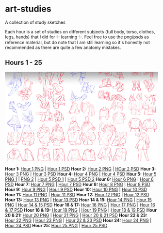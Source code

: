 # art-studies
A collection of study sketches

Each hour is a set of studies on different subjects (full body, torso, clothes, legs, hands) that I did for ✨ learning ✨. Feel free to use the png/psds as reference material, but do note that I am still learning so it's honestly not recommended as there are quite a few anatomy mistakes.

## Hours 1 - 25
![Collage of Hours 1 through 25](https://github.com/cindpear/art-studies/blob/main/hour-1-25.jpg)

**Hour 1:** [Hour 1 PNG](https://github.com/cindpear/art-studies/blob/main/IMG_2957.png) | [Hour 1 PSD](https://github.com/cindpear/art-studies/blob/main/Hour_1.psd)
**Hour 2:** [Hour 2 PNG](https://github.com/cindpear/art-studies/blob/main/IMG_2966.png) | [HOur 2 PSD](https://github.com/cindpear/art-studies/blob/main/Hour_2.psd)
**Hour 3:** [Hour 3 PNG](https://github.com/cindpear/art-studies/blob/main/IMG_2971.png) | [Hour 3 PSD](https://github.com/cindpear/art-studies/blob/main/Hour_3.psd)
**Hour 4:** [Hour 4 PNG](https://github.com/cindpear/art-studies/blob/main/IMG_2984.png) | [Hour 4 PSD](https://github.com/cindpear/art-studies/blob/main/Hour_4.psd)
**Hour 5:** [Hour 5 PNG 1](https://github.com/cindpear/art-studies/blob/main/IMG_2991.png) | [PNG 2](https://github.com/cindpear/art-studies/blob/main/IMG_2992.png) | [Hour 5 PSD 1](https://github.com/cindpear/art-studies/blob/main/Hour_5-1.psd) | [Hour 5 PSD 2](https://github.com/cindpear/art-studies/blob/main/Hour_5-2.psd)
**Hour 6:** [Hour 6 PNG](https://github.com/cindpear/art-studies/blob/main/IMG_3004.png) | [Hour 6 PSD](https://github.com/cindpear/art-studies/blob/main/Hour_6.psd)
**Hour 7:** [Hour 7 PNG](https://github.com/cindpear/art-studies/blob/main/IMG_3012.png) | [Hour 7 PSD](https://github.com/cindpear/art-studies/blob/main/Hour_7.psd)
**Hour 8:** [Hour 8 PNG](https://github.com/cindpear/art-studies/blob/main/IMG_3022.png) | [Hour 8 PSD](https://github.com/cindpear/art-studies/blob/main/Hour_8.psd)
**Hour 9:** [Hour 9 PNG](https://github.com/cindpear/art-studies/blob/main/IMG_3029.png) | [Hour 9 PSD](https://github.com/cindpear/art-studies/blob/main/Hour_9.psd)
**Hour 10:** [Hour 10 PNG](https://github.com/cindpear/art-studies/blob/main/IMG_3042.png) | [Hour 10 PSD](https://github.com/cindpear/art-studies/blob/main/Hour_10.psd)
**Hour 11:** [Hour 11 PNG](https://github.com/cindpear/art-studies/blob/main/IMG_3044.png) | [Hour 11 PSD](https://github.com/cindpear/art-studies/blob/main/Hour_11.psd)
**Hour 12:** [Hour 12 PNG](https://github.com/cindpear/art-studies/blob/main/IMG_3056.png) | [Hour 12 PSD](https://github.com/cindpear/art-studies/blob/main/Hour_12.psd)
**Hour 13:** [Hour 13 PNG](https://github.com/cindpear/art-studies/blob/main/IMG_3061.png) | [Hour 13 PSD](https://github.com/cindpear/art-studies/blob/main/Hour_13.psd)
**Hour 14 & 15:** [Hour 14 PNG](https://github.com/cindpear/art-studies/blob/main/IMG_3241.png) | [Hour 15 PNG](https://github.com/cindpear/art-studies/blob/main/hour-15.png) | [Hour 14 & 15 PSD](https://github.com/cindpear/art-studies/blob/main/Hour_14_%26_15.psd)
**Hour 16 & 17:** [Hour 16 PNG](https://github.com/cindpear/art-studies/blob/main/IMG_3242.png) | [Hour 17 PNG](https://github.com/cindpear/art-studies/blob/main/IMG_3076.png) | [Hour 16 & 17 PSD](https://github.com/cindpear/art-studies/blob/main/Hour_16_%26_17.psd)
**Hour 18 & 19:** [Hour 18 PNG](https://github.com/cindpear/art-studies/blob/main/hour-18.png) | [Hour 19 PNG](https://github.com/cindpear/art-studies/blob/main/hour-19.png) | [Hour 18 & 19 PSD](https://github.com/cindpear/art-studies/blob/main/Hour_18_%26_19.psd)
**Hour 20 & 21:** [Hour 20 PNG](https://github.com/cindpear/art-studies/blob/main/hour-20.png) | [Hour 21 PNG](https://github.com/cindpear/art-studies/blob/main/hour-21.png) | [Hour 20 & 21 PSD](https://github.com/cindpear/art-studies/blob/main/Hour_20_%26_21.psd)
**Hour 22 & 23:** [Hour 22 PNG](https://github.com/cindpear/art-studies/blob/main/hour-22.jpg) | [Hour 23 PNG](https://github.com/cindpear/art-studies/blob/main/hour-23.png) | [Hour 22 & 23 PSD](https://github.com/cindpear/art-studies/blob/main/Hour_22_%26_23.psd)
**Hour 24:** [Hour 24 PNG](https://github.com/cindpear/art-studies/blob/main/hour-24.png) | [Hour 24 PSD](https://github.com/cindpear/art-studies/blob/main/Hour_24.psd)
**Hour 25:** [Hour 25 PNG](https://github.com/cindpear/art-studies/blob/main/hour-25.png) | [Hour 25 PSD](https://github.com/cindpear/art-studies/blob/main/Hour_25.psd)
